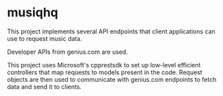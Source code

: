 # musiqhq

This project implements several API endpoints that client applications can use to request music data.

Developer APIs from genius.com are used.

This project uses Microsoft's cpprestsdk to set up low-level efficient controllers that map requests to models present in the code. Request objects are then used to communicate with genius.com endpoints to fetch data and send it to clients.
